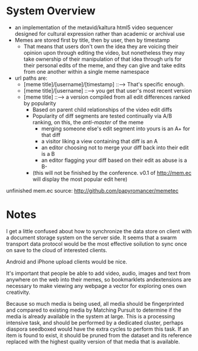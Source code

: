 # System Overview

* an implementation of the metavid/kaltura html5 video sequencer designed for cultural expression rather than academic or archival use
* Memes are stored first by title, then by user, then by timestamp
    * That means that users don't own the idea they are voicing their opinion upon through editing the video, but nonetheless they may take ownership of their manipulation of that idea through urls for their personal edits of the meme, and they can give and take edits from one another within a single meme namespace
* url paths are:
    * [meme title]/[username]/[timestamp] ::--> That's specific enough.
    * [meme title]/[username] ::--> you get that user's most recent version
    * [meme title] ::--> a version compiled from all edit differences ranked by popularity
        * Based on parent child relationships of the video edit diffs 
        * Popularity of diff segments are tested continually via A/B ranking, on this, the _anti-master_ of the meme
            * merging someone else's edit segment into yours is an A+ for that diff
            * a visitor liking a view containing that diff is an A
            * an editor choosing not to merge your diff back into their edit is a B
            * an editor flagging your diff based on their edit as abuse is a B-
        * (this will not be finished by the conference.  v0.1 of http://mem.ec will display the most popular edit here)

unfinished mem.ec source: http://github.com/papyromancer/memetec

# Notes

I get a little confused about how to synchronize the data store on client with a document storage system on the server side.  It seems that a swarm transport data protocol would be the most effective soilution to sync once on save to the cloud of interested clients.

Android and iPhone upload clients would be nice.

It's important that people be able to add video, audio, images and text from anywhere on the web into their memes, so bookmarklets andextensions are necessary to make viewing any webpage a vector for exploring ones own creativity.

Because so much media is being used, all media should be fingerprinted and compared to existing media by Matching Pursuit to determine if the media is already available in the system at large.  This is a processing intensive task, and should be performed by a dedicated cluster, perhaps diaspora seedboxed would have the extra cycles to perform this task.  If an item is found to exist, it should be pruned from the dataset and its reference replaced with the highest quality version of that media that is available.
